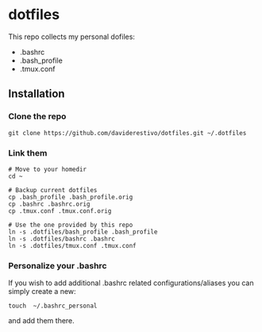 # dotfiles

This repo collects my personal dofiles:
- .bashrc
- .bash_profile
- .tmux.conf

## Installation

### Clone the repo
```
git clone https://github.com/daviderestivo/dotfiles.git ~/.dotfiles
```

### Link them

```
# Move to your homedir
cd ~

# Backup current dotfiles
cp .bash_profile .bash_profile.orig 
cp .bashrc .bashrc.orig
cp .tmux.conf .tmux.conf.orig

# Use the one provided by this repo
ln -s .dotfiles/bash_profile .bash_profile
ln -s .dotfiles/bashrc .bashrc
ln -s .dotfiles/tmux.conf .tmux.conf
```

### Personalize your .bashrc

If you wish to add additional .bashrc related configurations/aliases you can
simply create a new:

```
touch  ~/.bashrc_personal
```

and add them there.
